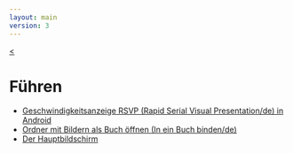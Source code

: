 ```yaml
---
layout: main
version: 3
---
```

[<](/wiki/de)

# Führen

* [Geschwindigkeitsanzeige RSVP (Rapid Serial Visual Presentation/de) in Android](/wiki/manual/Rapid-Serial-Visual-Presentation/de)
* [Ordner mit Bildern als Buch öffnen (In ein Buch binden/de)](/wiki/manual/Open-Folder-With-Images-As-A-Book/de)
* [Der Hauptbildschirm](/wiki/manual/main-app/de)
